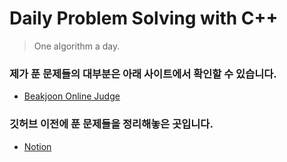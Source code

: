 # Daily Problem Solving with C++
> One algorithm a day.

### 제가 푼 문제들의 대부분은 아래 사이트에서 확인할 수 있습니다.
* [Beakjoon Online Judge](https://www.acmicpc.net/)

### 깃허브 이전에 푼 문제들을 정리해놓은 곳입니다. 
* [Notion](https://chalk-dodo-090.notion.site/4f8a8678501a4bf0b0894cfc8af95505?v=8358b2e837c64671a96178f50dc7fa17)


